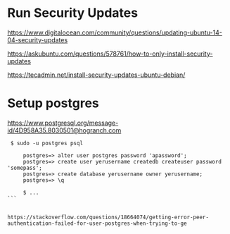 # Run Security Updates

https://www.digitalocean.com/community/questions/updating-ubuntu-14-04-security-updates

https://askubuntu.com/questions/578761/how-to-only-install-security-updates

https://tecadmin.net/install-security-updates-ubuntu-debian/

# Setup postgres

https://www.postgresql.org/message-id/4D958A35.8030501@hogranch.com

````
 $ sudo -u postgres psql

     postgres=> alter user postgres password 'apassword';
     postgres=> create user yerusername createdb createuser password 
'somepass';
     postgres=> create database yerusername owner yerusername;
     postgres=> \q

     $ ...
```


https://stackoverflow.com/questions/18664074/getting-error-peer-authentication-failed-for-user-postgres-when-trying-to-ge